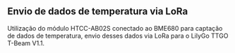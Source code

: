 ## Envio de dados de temperatura via LoRa

Utilização do módulo HTCC-AB02S conectado ao BME680 para captação de dados de temperatura, envio desses dados via LoRa para o LilyGo TTGO T-Beam V1.1.
